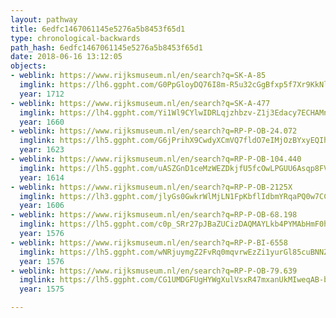 ```yaml
---
layout: pathway
title: 6edfc1467061145e5276a5b8453f65d1
type: chronological-backwards
path_hash: 6edfc1467061145e5276a5b8453f65d1
date: 2018-06-16 13:12:05
objects:
- weblink: https://www.rijksmuseum.nl/en/search?q=SK-A-85
  imglink: https://lh6.ggpht.com/G0PpGloyDQ76I8m-R5u32cGgBfxp5f7Xr9KkNlom009iu5p0VyQegrzwtOzkKkrMSzhsN4Xc6dk2ZxpFqhX97Fr3Mikn=s200
  year: 1712
- weblink: https://www.rijksmuseum.nl/en/search?q=SK-A-477
  imglink: https://lh4.ggpht.com/Yi1Wl9CYlwIDRLqjzhbzv-Z1j3Edacy7ECHAMnql0uvxgjTzBxmnQ-rfUQ4Ye80CjlFCpw3IWMUUB01i70jMMzZDHg=s200
  year: 1660
- weblink: https://www.rijksmuseum.nl/en/search?q=RP-P-OB-24.072
  imglink: https://lh5.ggpht.com/G6jPrihX9CwdyXCmVQ7fldO7eIMjOzBYxyEQIh9e0FTuoocU6BpT5aiSeJ1DP2xU8s4RC_qK4-beTnRC9x39aIrAQw=s200
  year: 1623
- weblink: https://www.rijksmuseum.nl/en/search?q=RP-P-OB-104.440
  imglink: https://lh5.ggpht.com/uASZGnD1ceMzWEZDkjfU5fcOwLPGUU6Asqp8FVHa3dXjloaSVIaN1qhHGPR1dLFoymLbXM5cJSmAkhIMeX1q_FJb9aua=s200
  year: 1614
- weblink: https://www.rijksmuseum.nl/en/search?q=RP-P-OB-2125X
  imglink: https://lh3.ggpht.com/jlyGs0GwkrWlMjLN1FpKbflIdbmYRqaPQ0w7CCmIeKlSaQdHKGbOaa23Qn4e48Rgr3hKSJbjJC_ZZGyShDO9kMy_cRI=s200
  year: 1606
- weblink: https://www.rijksmuseum.nl/en/search?q=RP-P-OB-68.198
  imglink: https://lh5.ggpht.com/c0p_SRr27pJBaZUCizDAQMAYLkb4PYMAbHmF0hJ3ce1Bqijct3jJ5NQluYHiVZTrS9untLX05mXGO20O7lzhtpDnbA=s200
  year: 1576
- weblink: https://www.rijksmuseum.nl/en/search?q=RP-P-BI-6558
  imglink: https://lh5.ggpht.com/wNRjuymgZ2FvRq0mqvrwEzZi1yurGl85cuBNNZq1Riq78KQeff1_ZmTwPNbqV6yHDlAXLQgexuYrCHGk8BEJF-SI_A=s200
  year: 1576
- weblink: https://www.rijksmuseum.nl/en/search?q=RP-P-OB-79.639
  imglink: https://lh5.ggpht.com/CG1UMDGFUgHYWgXulVsxR47mxanUkMIweqAB-bdpN4NX-m1sKNi7qlRwas9Lbl8V7OWJSVQR2pSfVZsn86BlN-zRXy0=s200
  year: 1575

---
```

